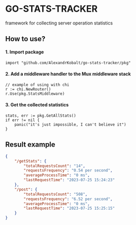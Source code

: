 # GO-STATS-TRACKER
framework for collecting server operation statistics
## How to use?
#### 1. Import package
```golang
import "github.com/AlexandrKobalt/go-stats-tracker/pkg"
```
#### 2. Add a middleware handler to the Mux middleware stack
```golang
// example of using with chi
r := chi.NewRouter()
r.Use(pkg.StatsMiddleware)
```
#### 3. Get the collected statistics
```golang
stats, err := pkg.GetAllStats()
if err != nil {
	panic("it's just impossible, I can't believe it")
}
```
## Result example
```json
{
    "/getStats": {
        "totalRequestsCount": "14",
        "requestsFrequency": "0.54 per second",
        "averageProcessTime": "0 ms",
        "lastRequestTime": "2023-07-25 15:24:23"
    },
    "/post": {
        "totalRequestsCount": "508",
        "requestsFrequency": "6.52 per second",
        "averageProcessTime": "0 ms",
        "lastRequestTime": "2023-07-25 15:25:15"
    }
}
```
